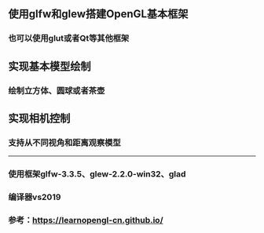 ## 使用glfw和glew搭建OpenGL基本框架
### 也可以使用glut或者Qt等其他框架
## 实现基本模型绘制
### 绘制立方体、圆球或者茶壶
## 实现相机控制
### 支持从不同视角和距离观察模型
********
### 使用框架glfw-3.3.5、glew-2.2.0-win32、glad
### 编译器vs2019
### 参考：https://learnopengl-cn.github.io/
